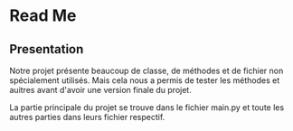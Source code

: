 Read Me
===========================

## Presentation

Notre projet présente beaucoup de classe, de méthodes et de fichier non spécialement utilisés.
Mais cela nous a permis de tester les méthodes et auitres avant d'avoir une version finale du projet.

La partie principale du projet se trouve dans le fichier main.py et toute les autres parties dans leurs
fichier respectif.